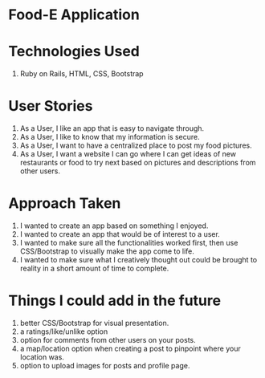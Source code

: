 # Food-E Application


# Technologies Used

1. Ruby on Rails, HTML, CSS, Bootstrap

# User Stories

1. As a User, I like an app that is easy to navigate through. 
2. As a User, I like to know that my information is secure.
3. As a User, I want to have a centralized place to post my food pictures.
4. As a User, I want a website I can go where I can get ideas of new restaurants or food to try next based on pictures and descriptions from other users.   

 # Approach Taken

1. I wanted to create an app based on something I enjoyed.
2. I wanted to create an app that would be of interest to a user.  
3. I wanted to make sure all the functionalities worked first, then use CSS/Bootstrap to visually make the app come to life.
4. I wanted to make sure what I creatively thought out could be brought to reality in a short amount of time to complete.

 
# Things I could add in the future 

1. better CSS/Bootstrap for visual presentation.
2. a ratings/like/unlike option
3. option for comments from other users on your posts. 
4. a map/location option when creating a post to pinpoint where your location was.
5. option to upload images for posts and profile page.



